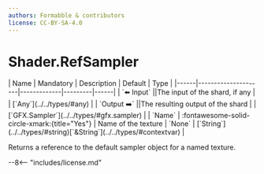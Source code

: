 ```yaml
---
authors: Formabble & contributors
license: CC-BY-SA-4.0
---
```



# Shader.RefSampler

<div class="sh-parameters" markdown="1">
| Name | Mandatory | Description | Default | Type |
|------|---------------------|-------------|---------|------|
| `⬅️ Input` ||The input of the shard, if any | | [`Any`](../../types/#any) |
| `Output ➡️` ||The resulting output of the shard | | [`GFX.Sampler`](../../types/#gfx.sampler) |
| `Name` | :fontawesome-solid-circle-xmark:{title="Yes"}  | Name of the texture | `None` | [`String`](../../types/#string)[`&String`](../../types/#contextvar) |

</div>

Returns a reference to the default sampler object for a named texture.

--8<-- "includes/license.md"

